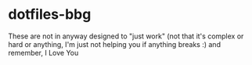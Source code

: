 # dotfiles-bbg
These are not in anyway designed to "just work" (not that it's complex or hard or anything, I'm just not helping you if anything breaks :) and remember, I Love You

